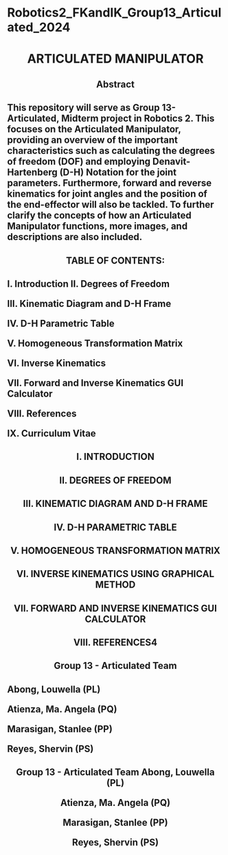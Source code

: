 # Robotics2_FKandIK_Group13_Articulated_2024

<h1 align="center">ARTICULATED MANIPULATOR

<h2 align="center"> Abstract 
<h2 align="left">  This repository will serve as Group 13-Articulated, Midterm project in Robotics 2. This focuses on the Articulated Manipulator, providing an overview of the important characteristics such as calculating the degrees of freedom (DOF) and employing Denavit-Hartenberg (D-H) Notation for the joint parameters. Furthermore, forward and reverse kinematics for joint angles and the position of the end-effector will also be tackled. To further clarify the concepts of how an Articulated Manipulator functions, more images, and descriptions are also included. 

<h2 align="center">TABLE OF CONTENTS:
<h2 align="left">I. Introduction
  II. Degrees of Freedom
  
  III. Kinematic Diagram and D-H Frame 
  
  IV. D-H Parametric Table  
  
  V. Homogeneous Transformation Matrix
  
  VI. Inverse Kinematics
  
  VII. Forward and Inverse Kinematics GUI Calculator
  
  VIII. References
  
  IX. Curriculum Vitae

<h2 align="center">I. INTRODUCTION

<h2 align="center">II. DEGREES OF FREEDOM

<h2 align="center">III. KINEMATIC DIAGRAM AND D-H FRAME

<h2 align="center">IV. D-H PARAMETRIC TABLE

<h2 align="center">V. HOMOGENEOUS TRANSFORMATION MATRIX

<h2 align="center">VI. INVERSE KINEMATICS USING GRAPHICAL METHOD

<h2 align="center">VII. FORWARD AND INVERSE KINEMATICS GUI CALCULATOR

<h2 align="center">VIII. REFERENCES4

<h2 align="center">Group 13 - Articulated Team 

<h2 align="left">Abong, Louwella (PL)
  
  Atienza, Ma. Angela (PQ)
  
  Marasigan, Stanlee (PP)
  
  Reyes, Shervin (PS)

<h2 align="center">Group 13 - Articulated Team 
Abong, Louwella (PL)
  
Atienza, Ma. Angela (PQ)

Marasigan, Stanlee (PP)

Reyes, Shervin (PS)
